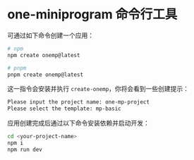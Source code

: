 # one-miniprogram 命令行工具

可通过如下命令创建一个应用：

```bash
# npm
npm create onemp@latest

# pnpm
pnpm create onemp@latest
```

这一指令会安装并执行 `create-onemp`，你将会看到一些创建提示：

```bash
Please input the project name: one-mp-project
Please select the template: mp-basic
```

应用创建完成后通过以下命令安装依赖并启动开发：

```bash
cd <your-project-name>
npm i
npm run dev
```
